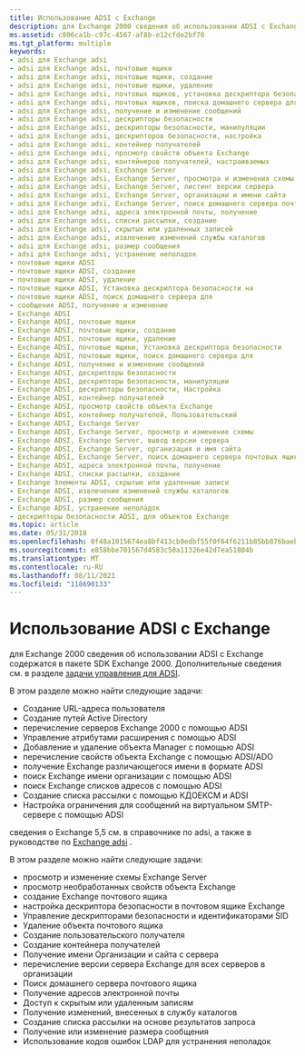 ```yaml
---
title: Использование ADSI с Exchange
description: для Exchange 2000 сведения об использовании ADSI с Exchange содержатся в пакете SDK Exchange 2000. Дополнительные сведения см. в разделе задачи управления для ADSI.
ms.assetid: c806ca1b-c97c-4567-af8b-e12cfde2bf70
ms.tgt_platform: multiple
keywords:
- adsi для Exchange adsi
- adsi для Exchange adsi, почтовые ящики
- adsi для Exchange adsi, почтовые ящики, создание
- adsi для Exchange adsi, почтовые ящики, удаление
- adsi для Exchange adsi, почтовых ящиков, установка дескриптора безопасности на
- adsi для Exchange adsi, почтовых ящиков, поиска домашнего сервера для
- adsi для Exchange adsi, получение и изменение сообщений
- adsi для Exchange adsi, дескрипторы безопасности
- adsi для Exchange adsi, дескрипторы безопасности, манипуляции
- adsi для Exchange adsi, дескрипторов безопасности, настройка
- adsi для Exchange adsi, контейнер получателей
- adsi для Exchange adsi, просмотр свойств объекта Exchange
- adsi для Exchange adsi, контейнеров получателей, настраиваемых
- adsi для Exchange adsi, Exchange Server
- adsi для Exchange adsi, Exchange Server, просмотра и изменения схемы
- adsi для Exchange adsi, Exchange Server, листинг версии сервера
- adsi для Exchange adsi, Exchange Server, организации и имени сайта
- adsi для Exchange adsi, Exchange Server, поиск домашнего сервера почтовых ящиков
- adsi для Exchange adsi, адреса электронной почты, получение
- adsi для Exchange adsi, списки рассылки, создание
- adsi для Exchange adsi, скрытых или удаленных записей
- adsi для Exchange adsi, извлечение изменений службы каталогов
- adsi для Exchange adsi, размер сообщения
- adsi для Exchange adsi, устранение неполадок
- почтовые ящики ADSI
- почтовые ящики ADSI, создание
- почтовые ящики ADSI, удаление
- почтовые ящики ADSI, Установка дескриптора безопасности на
- почтовые ящики ADSI, поиск домашнего сервера для
- сообщения ADSI, получение и изменение
- Exchange ADSI
- Exchange ADSI, почтовые ящики
- Exchange ADSI, почтовые ящики, создание
- Exchange ADSI, почтовые ящики, удаление
- Exchange ADSI, почтовые ящики, Установка дескриптора безопасности
- Exchange ADSI, почтовые ящики, поиск домашнего сервера для
- Exchange ADSI, получение и изменение сообщений
- Exchange ADSI, дескрипторы безопасности
- Exchange ADSI, дескрипторы безопасности, манипуляции
- Exchange ADSI, дескрипторы безопасности, Настройка
- Exchange ADSI, контейнер получателей
- Exchange ADSI, просмотр свойств объекта Exchange
- Exchange ADSI, контейнер получателей, Пользовательский
- Exchange ADSI, Exchange Server
- Exchange ADSI, Exchange Server, просмотр и изменение схемы
- Exchange ADSI, Exchange Server, вывод версии сервера
- Exchange ADSI, Exchange Server, организация и имя сайта
- Exchange ADSI, Exchange Server, поиск домашнего сервера почтовых ящиков
- Exchange ADSI, адреса электронной почты, получение
- Exchange ADSI, списки рассылки, создание
- Exchange Элементы ADSI, скрытые или удаленные записи
- Exchange ADSI, извлечение изменений службы каталогов
- Exchange ADSI, размер сообщения
- Exchange ADSI, устранение неполадок
- дескрипторы безопасности ADSI, для объектов Exchange
ms.topic: article
ms.date: 05/31/2018
ms.openlocfilehash: 0f48a1015674ea8bf413cb9edbf55f0f64f6211b85bb876baeb6ab47868482ad
ms.sourcegitcommit: e858bbe701567d4583c50a11326e42d7ea51804b
ms.translationtype: MT
ms.contentlocale: ru-RU
ms.lasthandoff: 08/11/2021
ms.locfileid: "118690133"
---
```

# <a name="using-adsi-with-exchange"></a>Использование ADSI с Exchange

для Exchange 2000 сведения об использовании ADSI с Exchange содержатся в пакете SDK Exchange 2000. Дополнительные сведения см. в разделе [задачи управления для ADSI](/previous-versions/office/developer/exchange-server-2003/aa125368(v=exchg.65)).

В этом разделе можно найти следующие задачи:

-   Создание URL-адреса пользователя
-   Создание путей Active Directory
-   перечисление серверов Exchange 2000 с помощью ADSI
-   Управление атрибутами расширения с помощью ADSI
-   Добавление и удаление объекта Manager с помощью ADSI
-   перечисление свойств объекта Exchange с помощью ADSI/ADO
-   получение Exchange различающегося имени в формате ADSI
-   поиск Exchange имени организации с помощью ADSI
-   поиск Exchange списков адресов с помощью ADSI
-   Создание списка рассылки с помощью КДОЕКСМ и ADSI
-   Настройка ограничения для сообщений на виртуальном SMTP-сервере с помощью ADSI

сведения о Exchange 5,5 см. в справочнике по adsi, а также в руководстве по [Exchange adsi](/previous-versions/office/developer/exchange-server-2007/aa579394(v=exchg.80)) .

В этом разделе можно найти следующие задачи:

-   просмотр и изменение схемы Exchange Server
-   просмотр необработанных свойств объекта Exchange
-   создание Exchange почтового ящика
-   настройка дескриптора безопасности в почтовом ящике Exchange
-   Управление дескрипторами безопасности и идентификаторами SID
-   Удаление объекта почтового ящика
-   Создание пользовательского получателя
-   Создание контейнера получателей
-   Получение имени Организации и сайта с сервера
-   перечисление версии сервера Exchange для всех серверов в организации
-   Поиск домашнего сервера почтового ящика
-   Получение адресов электронной почты
-   Доступ к скрытым или удаленным записям
-   Получение изменений, внесенных в службу каталогов
-   Создание списка рассылки на основе результатов запроса
-   Получение или изменение размера сообщения
-   Использование кодов ошибок LDAP для устранения неполадок

 

 